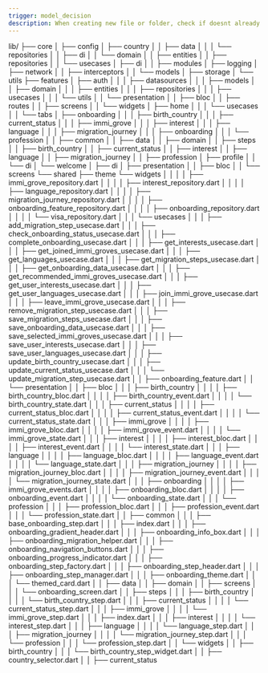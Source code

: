 ```yaml
---
trigger: model_decision
description: When creating new file or folder, check if doesnt already exist.
---
```


lib/
├── core
│   ├── config
│   ├── country
│   │   ├── data
│   │   │   └── repositories
│   │   ├── di
│   │   └── domain
│   │       ├── entities
│   │       ├── repositories
│   │       └── usecases
│   ├── di
│   │   ├── modules
│   ├── logging
│   ├── network
│   │   ├── interceptors
│   │   └── models
│   ├── storage
│   └── utils
├── features
│   ├── auth
│   │   │   ├── datasources
│   │   │   ├── models
│   │   ├── domain
│   │   │   ├── entities
│   │   │   ├── repositories
│   │   │   ├── usecases
│   │   │   └── utils
│   │   └── presentation
│   │       ├── bloc
│   │       ├── routes
│   │       ├── screens
│   │       └── widgets
│   ├── home
│   │   │   └── usecases
│   │           └── tabs
│   ├── onboarding
│   │       │   ├── birth_country
│   │       │   ├── current_status
│   │       │   ├── immi_grove
│   │       │   ├── interest
│   │       │   ├── language
│   │       │   ├── migration_journey
│   │       │   ├── onboarding
│   │       │   └── profession
│   │       ├── common
│   │       ├── data
│   │       ├── domain
│   │       ├── steps
│   │           ├── birth_country
│   │           ├── current_status
│   │           ├── interest
│   │           ├── language
│   │           ├── migration_journey
│   │           ├── profession
│   ├── profile
│   │   └── di
│   └── welcome
│       ├── di
│       ├── presentation
│       │   ├── bloc
│       │   └── screens
└── shared
    ├── theme
    └── widgets
│   │   │   │   ├── immi_grove_repository.dart
│   │   │   │   ├── interest_repository.dart
│   │   │   │   ├── language_repository.dart
│   │   │   │   ├── migration_journey_repository.dart
│   │   │   │   ├── onboarding_feature_repository.dart
│   │   │   │   ├── onboarding_repository.dart
│   │   │   │   └── visa_repository.dart
│   │   │   └── usecases
│   │   │       ├── add_migration_step_usecase.dart
│   │   │       ├── check_onboarding_status_usecase.dart
│   │   │       ├── complete_onboarding_usecase.dart
│   │   │       ├── get_interests_usecase.dart
│   │   │       ├── get_joined_immi_groves_usecase.dart
│   │   │       ├── get_languages_usecase.dart
│   │   │       ├── get_migration_steps_usecase.dart
│   │   │       ├── get_onboarding_data_usecase.dart
│   │   │       ├── get_recommended_immi_groves_usecase.dart
│   │   │       ├── get_user_interests_usecase.dart
│   │   │       ├── get_user_languages_usecase.dart
│   │   │       ├── join_immi_grove_usecase.dart
│   │   │       ├── leave_immi_grove_usecase.dart
│   │   │       ├── remove_migration_step_usecase.dart
│   │   │       ├── save_migration_steps_usecase.dart
│   │   │       ├── save_onboarding_data_usecase.dart
│   │   │       ├── save_selected_immi_groves_usecase.dart
│   │   │       ├── save_user_interests_usecase.dart
│   │   │       ├── save_user_languages_usecase.dart
│   │   │       ├── update_birth_country_usecase.dart
│   │   │       ├── update_current_status_usecase.dart
│   │   │       └── update_migration_step_usecase.dart
│   │   ├── onboarding_feature.dart
│   │   └── presentation
│   │       ├── bloc
│   │       │   ├── birth_country
│   │       │   │   ├── birth_country_bloc.dart
│   │       │   │   ├── birth_country_event.dart
│   │       │   │   └── birth_country_state.dart
│   │       │   ├── current_status
│   │       │   │   ├── current_status_bloc.dart
│   │       │   │   ├── current_status_event.dart
│   │       │   │   └── current_status_state.dart
│   │       │   ├── immi_grove
│   │       │   │   ├── immi_grove_bloc.dart
│   │       │   │   ├── immi_grove_event.dart
│   │       │   │   └── immi_grove_state.dart
│   │       │   ├── interest
│   │       │   │   ├── interest_bloc.dart
│   │       │   │   ├── interest_event.dart
│   │       │   │   └── interest_state.dart
│   │       │   ├── language
│   │       │   │   ├── language_bloc.dart
│   │       │   │   ├── language_event.dart
│   │       │   │   └── language_state.dart
│   │       │   ├── migration_journey
│   │       │   │   ├── migration_journey_bloc.dart
│   │       │   │   ├── migration_journey_event.dart
│   │       │   │   └── migration_journey_state.dart
│   │       │   ├── onboarding
│   │       │   │   ├── immi_grove_events.dart
│   │       │   │   ├── onboarding_bloc.dart
│   │       │   │   ├── onboarding_event.dart
│   │       │   │   └── onboarding_state.dart
│   │       │   └── profession
│   │       │       ├── profession_bloc.dart
│   │       │       ├── profession_event.dart
│   │       │       └── profession_state.dart
│   │       ├── common
│   │       │   ├── base_onboarding_step.dart
│   │       │   ├── index.dart
│   │       │   ├── onboarding_gradient_header.dart
│   │       │   ├── onboarding_info_box.dart
│   │       │   ├── onboarding_migration_helper.dart
│   │       │   ├── onboarding_navigation_buttons.dart
│   │       │   ├── onboarding_progress_indicator.dart
│   │       │   ├── onboarding_step_factory.dart
│   │       │   ├── onboarding_step_header.dart
│   │       │   ├── onboarding_step_manager.dart
│   │       │   ├── onboarding_theme.dart
│   │       │   └── themed_card.dart
│   │       ├── data
│   │       ├── domain
│   │       ├── screens
│   │       │   └── onboarding_screen.dart
│   │       ├── steps
│   │       │   ├── birth_country
│   │       │   │   └── birth_country_step.dart
│   │       │   ├── current_status
│   │       │   │   └── current_status_step.dart
│   │       │   ├── immi_grove
│   │       │   │   └── immi_grove_step.dart
│   │       │   ├── index.dart
│   │       │   ├── interest
│   │       │   │   └── interest_step.dart
│   │       │   ├── language
│   │       │   │   └── language_step.dart
│   │       │   ├── migration_journey
│   │       │   │   └── migration_journey_step.dart
│   │       │   └── profession
│   │       │       └── profession_step.dart
│   │       └── widgets
│   │           ├── birth_country
│   │           │   └── birth_country_step_widget.dart
│   │           ├── country_selector.dart
│   │           ├── current_status